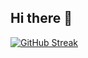 ## Hi there 👋

<a href="https://git.io/streak-stats"><img src="https://streak-stats.demolab.com?user=aaldanas&theme=transparent" alt="GitHub Streak" /></a>

<!--
**aaldanas/aaldanas** is a ✨ _special_ ✨ repository because its `README.md` (this file) appears on your GitHub profile.

Here are some ideas to get you started:

- 🔭 I’m currently working on ...
- 🌱 I’m currently learning ...
- 👯 I’m looking to collaborate on ...
- 🤔 I’m looking for help with ...
- 💬 Ask me about ...
- 📫 How to reach me: ...
- 😄 Pronouns: ...
- ⚡ Fun fact: ...
-->
